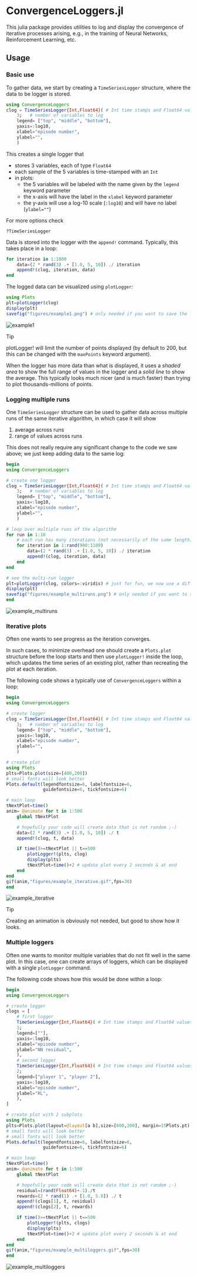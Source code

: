 # ConvergenceLoggers.jl

This julia package provides utilities to log and display the convergence of iterative processes
arising, e.g., in the training of Neural Networks, Reinforcement Learning, etc.

## Usage

### Basic use

To gather data, we start by creating a `TimeSeriesLogger` structure, where the data to be
logger is stored.

```julia
using ConvergenceLoggers
clog = TimeSeriesLogger{Int,Float64}( # Int time stamps and Float64 values
    3;   # number of variables to log
    legend= ["top", "middle", "bottom"], 
    yaxis=:log10, 
    xlabel="episode number",
    ylabel="",
    )
```

This creates a single logger that 
+ stores 3 variables, each of type `Float64`
+ each sample of the 5 variables is time-stamped with an `Int`
+ in plots:
  + the 5 variables will be labeled with the name given by the `legend` keyword parameter
  + the x-axis will have the label in the `xlabel` keyword parameter
  + the y-axis will use a log-10 scale (`:log10`) and will have no label (`ylabel=""`)

For more options check

```
?TimeSeriesLogger
```

Data is stored into the logger with the `append!` command. Typically, this takes place in a loop:

```julia
for iteration in 1:1000
    data=(2 * rand(3) .+ [1.0, 5, 10]) ./ iteration
    append!(clog, iteration, data)
end
```

The logged data can be visualized using `plotLogger`:

```julia
using Plots
plt=plotLogger(clog)
display(plt)
savefig("figures/example1.png") # only needed if you want to save the figure
```

![example1](figures/example1.png)

> [!Tip]
> plotLogger! will limit the number of points displayed (by default to 200, but this can be changed
> with the `maxPoints` keyword argument).
> 
> When the logger has more data than what is displayed, it
> uses a *shaded area* to show the full range of values in the logger and a *solid line* to show the average.
> This typically looks much nicer (and is much faster) than trying to plot thousands-millions of points.

### Logging multiple runs

One `TimeSeriesLogger` structure can be used to gather data across multiple runs of the same
iterative algorithm, in which case it will show 
  1. average across runs
  2. range of values across runs

This does not really require any significant change to the code we saw above; we just keep adding
data to the same log:

```julia
begin
using ConvergenceLoggers

# create one logger
clog = TimeSeriesLogger{Int,Float64}( # Int time stamps and Float64 values
    3;   # number of variables to log
    legend= ["top", "middle", "bottom"], 
    yaxis=:log10, 
    xlabel="episode number",
    ylabel="",
    )

# loop over multiple runs of the algorithm
for run in 1:10
    # each run has many iterations (not necessarily of the same length)
    for iteration in 1:rand(900:1100)
        data=(2 * rand(3) .+ [1.0, 5, 10]) ./ iteration
        append!(clog, iteration, data)
    end
end

# see the multi-run logger
plt=plotLogger(clog, colors=:viridis) # just for fun, we now use a different colormap
display(plt)
savefig("figures/example_multiruns.png") # only needed if you want to save the figure
end
```

![example_multiruns](figures/example_multiruns.png)



### Iterative plots

Often one wants to see progress as the iteration converges.

In such cases, to minimize overhead one should create a `Plots.plot` structure before the loop starts
and then use `plotLogger!` inside the loop, which updates the time series of an existing plot,
rather than recreating the plot at each iteration. 

The following code shows a typically use of `ConvergenceLoggers` within a loop:

```julia
begin
using ConvergenceLoggers

# create logger
clog = TimeSeriesLogger{Int,Float64}( # Int time stamps and Float64 values
    3;   # number of variables to log
    legend= ["top", "middle", "bottom"], 
    yaxis=:log10, 
    xlabel="episode number",
    ylabel="",
    )

# create plot 
using Plots
plts=Plots.plot(size=[400,200])
# small fonts will look better
Plots.default(legendfontsize=6, labelfontsize=6, 
              guidefontsize=6, tickfontsize=6) 

# main loop
tNextPlot=time()
anim= @animate for t in 1:500
    global tNextPlot

    # hopefully your code will create data that is not random ;-)
    data=(2 * rand(3) .+ [1.0, 5, 10]) ./ t
    append!(clog, t, data)

    if time()>=tNextPlot || t==500 
        plotLogger!(plts, clog)
        display(plts)
        tNextPlot=time()+2 # update plot every 2 seconds & at end
    end
end
gif(anim,"figures/example_iterative.gif",fps=30)
end
```

![example_iterative](figures/example_iterative.gif)

> [!Tip]
> 
> Creating an animation is obviously not needed, but good to show how it looks.

### Multiple loggers

Often one wants to monitor multiple variables that do not fit well in the same plot. In this case,
one can create arrays of loggers, which can be displayed with a single `plotLogger` command.

The following code shows how this would be done within a loop:

```julia
begin
using ConvergenceLoggers

# create logger
clogs = [
    # first logger
    TimeSeriesLogger{Int,Float64}( # Int time stamps and Float64 values
    1;
    legend=[""], 
    yaxis=:log10, 
    xlabel="episode number",
    ylabel="NN residual",
    ),
    # second logger
    TimeSeriesLogger{Int,Float64}( # Int time stamps and Float64 values
    2;
    legend=["player 1", "player 2"], 
    yaxis=:log10, 
    xlabel="episode number",
    ylabel="RL",
    ),
]

# create plot with 2 subplots 
using Plots
plts=Plots.plot(layout=@layout[a b],size=[600,200], margin=15Plots.pt)
# small fonts will look better
# small fonts will look better
Plots.default(legendfontsize=6, labelfontsize=6, 
              guidefontsize=6, tickfontsize=6) 

# main loop
tNextPlot=time()
anim= @animate for t in 1:500
    global tNextPlot

    # hopefully your code will create data that is not random ;-)
    residual=(rand(Float64)+.1)./t
    rewards=(2 * rand(1) .+ [1.0, 5.0]) ./ t
    append!(clogs[1], t, residual)
    append!(clogs[2], t, rewards)

    if time()>=tNextPlot || t==500 
        plotLogger!(plts, clogs)
        display(plts)
        tNextPlot=time()+2 # update plot every 2 seconds & at end
    end
end
gif(anim,"figures/example_multiloggers.gif",fps=30)
end
```

![example_multiloggers](figures/example_multiloggers.gif)
